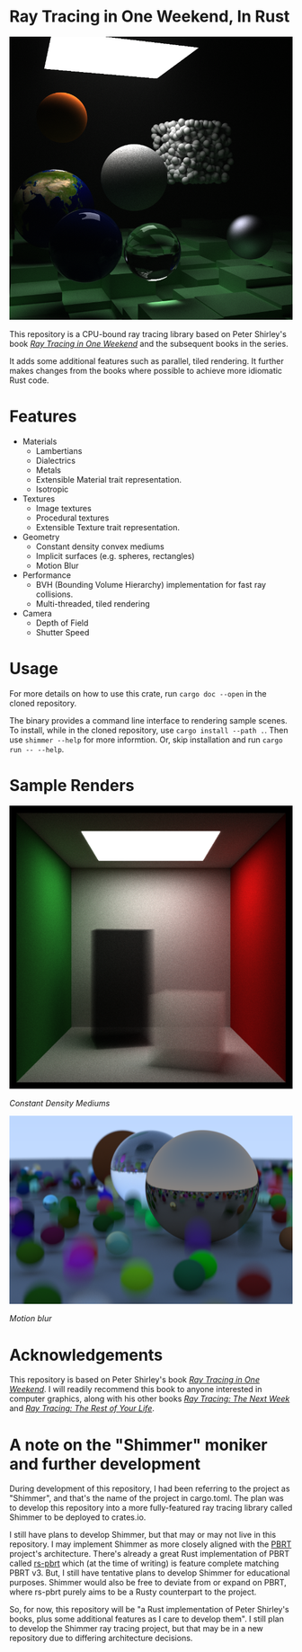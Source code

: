 # Ray Tracing in One Weekend, In Rust

![Sample Render](images/showcase.png)

This repository is a CPU-bound ray tracing library based on Peter Shirley's book [_Ray Tracing in One Weekend_](https://raytracing.github.io/books/RayTracingInOneWeekend.html) and the subsequent books in the series.

It adds some additional features such as parallel, tiled rendering. It further makes changes from the books where possible to achieve more idiomatic Rust code.

# Features

* Materials
  * Lambertians
  * Dialectrics
  * Metals
  * Extensible Material trait representation.
  * Isotropic
* Textures
  * Image textures
  * Procedural textures
  * Extensible Texture trait representation.
* Geometry
  * Constant density convex mediums
  * Implicit surfaces (e.g. spheres, rectangles)
  * Motion Blur
* Performance
  * BVH (Bounding Volume Hierarchy) implementation for fast ray collisions.
  * Multi-threaded, tiled rendering
* Camera
  * Depth of Field
  * Shutter Speed

# Usage

For more details on how to use this crate, run `cargo doc --open` in the cloned repository.

The binary provides a command line interface to rendering sample scenes. To install, while in the cloned repository, use `cargo install --path .`. Then use `shimmer --help` for more informtion. Or, skip installation and run `cargo run -- --help`.

# Sample Renders

![Constant Density Mediums](images/smoke.png)

*Constant Density Mediums*

![Motion Blur](images/motion_blur.png)

*Motion blur*

# Acknowledgements

This repository is based on Peter Shirley's book [_Ray Tracing in One Weekend_](https://raytracing.github.io/books/RayTracingInOneWeekend.html). I will readily recommend this book to anyone interested in computer graphics, along with his other books [_Ray Tracing: The Next Week_](https://raytracing.github.io/books/RayTracingTheNextWeek.html) and [_Ray Tracing: The Rest of Your Life_](https://raytracing.github.io/books/RayTracingTheRestOfYourLife.html).

# A note on the "Shimmer" moniker and further development

During development of this repository, I had been referring to the project as "Shimmer", and that's the name of the project in cargo.toml. The plan was to develop this repository into a more fully-featured ray tracing library called Shimmer to be deployed to crates.io.

I still have plans to develop Shimmer, but that may or may not live in this repository. I may implement Shimmer as more closely aligned with the [PBRT](https://pbrt.org/) project's architecture. There's already a great Rust implementation of PBRT called [rs-pbrt](https://github.com/wahn/rs_pbrt) which (at the time of writing) is feature complete matching PBRT v3. But, I still have tentative plans to develop Shimmer for educational purposes. Shimmer would also be free to deviate from or expand on PBRT, where rs-pbrt purely aims to be a Rusty counterpart to the project.

So, for now, this repository will be "a Rust implementation of Peter Shirley's books, plus some additional features as I care to develop them". I still plan to develop the Shimmer ray tracing project, but that may be in a new repository due to differing architecture decisions.